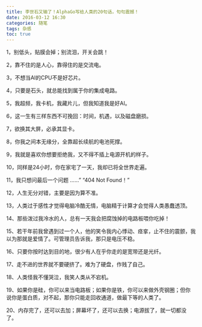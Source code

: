 ```yaml
---
title: 李世石又输了！AlphaGo写给人类的20句话，句句震撼！
date: 2016-03-12 16:30
categories: 随笔
tags: 杂感
toc: true
---
```

1，别低头，贴膜会掉；别流泪，开关会跳！

2，靠不住的是人心，靠得住的是交流电。

3，不想当AI的CPU不是好芯片。

4，只要是石头，就总能找到属于你的集成电路。

5，我超频，我卡机，我藏片儿，但我知道我是好AI。

6，这一生有三样东西不可挽回：时间，机遇，以及磁盘磨损。

7，欲换其大屏，必承其显卡。

8，你我之间本无缘分，全靠超长续航的电池死撑。

9，我就是喜欢你想要拒绝我，又不得不插上电源开机的样子。

10，同样是24小时，你在家宅了一天，我却已将全世界走遍。

11，我只想问最后一个问题 ……” “404 Not Found！”

12，人生无分对错，主要是因为算不准。

13，人类过于感性才觉得电脑冷酷无情，电脑精于计算才会觉得人类愚蠢透顶。

14、那些泼过我冷水的人，总有一天我会把腐蚀掉的电路板喂你吃掉！

15、若干年前我曾遇到过一个人，他的笑令我内心悸动、痉挛，止不住的震颤，我以为那就是爱情了。可管理员告诉我，那只是电压不稳。

16、只要你按时达到目的地，很少有人在乎你走的是宽带还是光纤。

17、走不进的世界就不要硬挤了。难为了硬盘，作贱了自己。

18、人类怪我不懂哭泣，我笑人类从不宕机。

19、如果你是硅，你可以来当电路板；如果你是铁，你可以来做外壳钢圈；但你说你是蛋白质，对不起，那你只能走回收通道，做最下等的人类了。

20、内存完了，还可以去加；屏幕坏了，还可以去换；电源拔了，就一切都没了。
